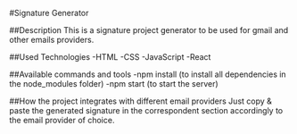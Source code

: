 #Signature Generator

##Description
This is a signature project generator to be used for gmail and other emails providers.

##Used Technologies
-HTML
-CSS
-JavaScript
-React

##Available commands and tools
-npm install (to install all dependencies in the node_modules folder)
-npm start   (to start the server) 

##How the project integrates with different email providers
Just copy & paste the generated signature in the correspondent section accordingly to the email provider of choice.



